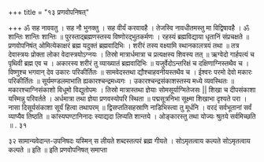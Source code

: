 +++
title = "१३ प्रणवोपनिषत्"

+++
ॐ सह नाववतु । सह नौ भुनक्तु । सह वीर्यं करवावहै । तेजस्वि नावधीतमस्तु मा विद्विषावहै । ॐ शान्तिः शान्तिः शान्तिः ॥ 
पुरस्ताद्ब्रह्मणस्तस्य विष्णोरद्भुतकर्मणः । 
रहस्यं ब्रह्मविद्याया धृतानिं संप्रचक्षते ॥ 
प्रणवोपनिषंत् 
ओमित्येकाक्षरं ब्रह्म यदुक्तं ब्रह्मवादिभिः । शरीरं तस्य वक्ष्यामि स्थानकालत्रयं तथा ॥ तत्र देवास्त्रयः प्रोक्ता लोका वेदास्त्रयोऽग्नयः । तिस्रो मात्रार्धमात्रा च प्रत्यक्षस्य शिवस्य तत् ॥ ऋग्वेदो गार्हपत्यं च पृथिवी ब्रह्म एव च । अकारस्य शरीरं तु व्याख्यातं ब्रह्मवादिभिः ॥ यजुर्वेदोऽन्तरिक्षं च दक्षिणाग्निस्तथैव च । विष्णुश्च भगवान् देव उकारः परिकीर्तितः ॥ सामवेदस्तथा द्यौश्चाहवनीयस्तथैव च । ईश्वरः परमो देवो मकारः परिकीर्तितः ॥ सूर्यमण्डलमाभाति ह्यकारश्चन्द्रमध्यगः । उकारश्चन्द्रसंकाशस्तस्य मध्ये व्यवस्थितः ॥ मकारश्चाग्निसंकाशो विधूमो विद्युतोपमः । तिस्रो मात्रास्तथा ज्ञेयाः सोमसूर्याग्मितेजसः || शिखा च दीपसंकाशा यस्मिन्नु परिवर्तते । अर्धमात्रा तथा ज्ञेया प्रणवस्योपरि स्थिता ॥ पद्मसूत्रनिभा सूक्ष्मा शिखाभा दृश्यते परा । नासा दिसूर्यसंकाशा सूर्यं हित्वा तथापरम् ॥ द्विसप्ततिसहस्राणि नाडिभिस्त्वा तु मूर्धनि । वरदं सर्वभूतानां सर्वं व्याप्यैव तिष्ठति ॥ कांस्यघण्टानिनादः स्याद्यदा लिप्यति शान्तये । ओङ्कारस्तु तथा योज्यः श्रुतये सर्वमिच्छति ॥ . 
३१ 
 
३२ 
सामान्यवेदान्त-उपनिषदः 
यस्मिन् स लीयते शब्दस्तत्परं ब्रह्म गीयते । सोऽमृतत्वाय कल्पते सोऽमृतत्वाय कल्पते ॥ इति ॥ 
इति प्रणवोपनिषत् समाप्ता 
